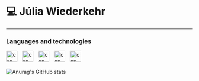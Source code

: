 # 💻 Júlia Wiederkehr




---
### Languages and technologies

<img 
  align = "left"
  alt = "css"
  title = "css"
  width = "30px"
  style = "padding-right: 10px;"
  src = "https://cdn.jsdelivr.net/gh/devicons/devicon@latest/icons/java/java-original-wordmark.svg" />

  <img 
  align = "left"
  alt = "css"
  title = "css"
  width = "30px"
  style = "padding-right: 10px;"
  src = "https://cdn.jsdelivr.net/gh/devicons/devicon@latest/icons/python/python-original.svg" />

  <img 
  align = "left"
  alt = "css"
  title = "css"
  width = "30px"
  style = "padding-right: 10px;"
  src="https://cdn.jsdelivr.net/gh/devicons/devicon@latest/icons/r/r-original.svg" />

   <img 
  align = "left"
  alt = "css"
  title = "css"
  width = "30px"
  style = "padding-right: 10px;"
  src="https://cdn.jsdelivr.net/gh/devicons/devicon@latest/icons/mysql/mysql-original.svg" />
          
  <img 
  align = "left"
  alt = "css"
  title = "css"
  width = "30px"
  style = "padding-right: 10px;"
  src="https://cdn.jsdelivr.net/gh/devicons/devicon@latest/icons/c/c-original.svg" />  

<br>
<br>

   ![Anurag's GitHub stats](https://github-readme-stats.vercel.app/api?username=juwiederkehr&show_icons=true&theme=merko)

          
